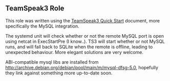 TeamSpeak3 Role
---------------
This role was written using the [TeamSpeak3 Quick Start](http://media.teamspeak.com/ts3_literature/TeamSpeak%203%20Server%20Quick%20Start.txt) document, more specifically the MySQL integration.

The systemd unit will check whether or not the remote MySQL port is open using netcat in ExecStartPre (I know..). TS3 will start whether or not MySQL runs, and will fall back to SQLite when the remote is offline, leading to unexpected behaviour. More elegant solutions are very welcome.

ABI-compatible mysql libs are installed from http://archive.debian.org/debian/pool/main/m/mysql-dfsg-5.0, hopefully they link against something more up-to-date soon.
